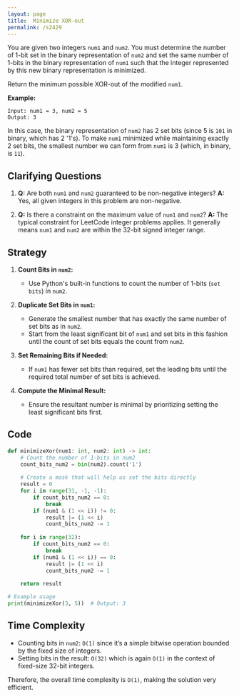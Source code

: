 ```yaml
---
layout: page
title:  Minimize XOR-out
permalink: /s2429
---
```


You are given two integers `num1` and `num2`. You must determine the number of 1-bit set in the binary representation of `num2` and set the same number of 1-bits in the binary representation of `num1` such that the integer represented by this new binary representation is minimized.

Return the minimum possible XOR-out of the modified `num1`.

**Example:**
```
Input: num1 = 3, num2 = 5
Output: 3
```

In this case, the binary representation of `num2` has 2 set bits (since 5 is `101` in binary, which has 2 '1's). To make `num1` minimized while maintaining exactly 2 set bits, the smallest number we can form from `num1` is 3 (which, in binary, is `11`).

## Clarifying Questions

1. **Q:** Are both `num1` and `num2` guaranteed to be non-negative integers?
   **A:** Yes, all given integers in this problem are non-negative.
  
2. **Q:** Is there a constraint on the maximum value of `num1` and `num2`?
   **A:** The typical constraint for LeetCode integer problems applies. It generally means `num1` and `num2` are within the 32-bit signed integer range.

## Strategy

1. **Count Bits in `num2`:**
   - Use Python's built-in functions to count the number of 1-bits (`set bits`) in `num2`.

2. **Duplicate Set Bits in `num1`:**
   - Generate the smallest number that has exactly the same number of set bits as in `num2`.
   - Start from the least significant bit of `num1` and set bits in this fashion until the count of set bits equals the count from `num2`.

3. **Set Remaining Bits if Needed:**
   - If `num1` has fewer set bits than required, set the leading bits until the required total number of set bits is achieved.

4. **Compute the Minimal Result:**
   - Ensure the resultant number is minimal by prioritizing setting the least significant bits first.

## Code

```python
def minimizeXor(num1: int, num2: int) -> int:
    # Count the number of 1-bits in num2
    count_bits_num2 = bin(num2).count('1')
    
    # Create a mask that will help us set the bits directly
    result = 0
    for i in range(31, -1, -1):
        if count_bits_num2 == 0:
            break
        if (num1 & (1 << i)) != 0:
            result |= (1 << i)
            count_bits_num2 -= 1
    
    for i in range(32):
        if count_bits_num2 == 0:
            break
        if (num1 & (1 << i)) == 0:
            result |= (1 << i)
            count_bits_num2 -= 1
    
    return result

# Example usage
print(minimizeXor(3, 5))  # Output: 3
```

## Time Complexity

- Counting bits in `num2`: `O(1)` since it’s a simple bitwise operation bounded by the fixed size of integers.
- Setting bits in the result: `O(32)` which is again `O(1)` in the context of fixed-size 32-bit integers.

Therefore, the overall time complexity is `O(1)`, making the solution very efficient.